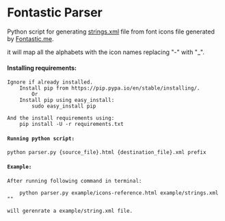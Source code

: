# Fontastic Parser
Python script for generating [strings.xml](https://developer.android.com/guide/topics/resources/string-resource.html ) file from font icons file generated by [Fontastic.me](http://fontastic.me/).

it will map all the alphabets with the icon names replacing "-" with "_".

#### Installing requirements:

    Ignore if already installed.
        Install pip from https://pip.pypa.io/en/stable/installing/. 
            Or
        Install pip using easy_install:
            sudo easy_install pip
    
    And the install requirements using:
        pip install -U -r requirements.txt
        
#### `Running python script:`

    python parser.py {source_file}.html {destination_file}.xml prefix
    
    
#### `Example:`

    After running following command in terminal:
    
        python parser.py example/icons-reference.html example/strings.xml ""
        
    will gerenrate a example/string.xml file.
